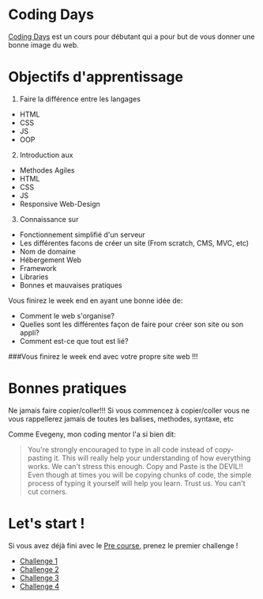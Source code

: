 Coding Days
================

[Coding Days](http://www.coding-days.com "Coding Days") est un cours pour débutant qui a pour but de vous donner une bonne image du web.


Objectifs d'apprentissage
================

1. Faire la différence entre les langages
  - HTML
  - CSS
  - JS
  - OOP

2. Introduction aux
  - Methodes Agiles
  - HTML
  - CSS
  - JS
  - Responsive Web-Design

3. Connaissance sur
  - Fonctionnement simplifié d'un serveur
  - Les différentes facons de créer un site (From scratch, CMS, MVC, etc)
  - Nom de domaine
  - Hébergement Web
  - Framework
  - Libraries
  - Bonnes et mauvaises pratiques

Vous finirez le week end en ayant une bonne idée de:
  - Comment le web s'organise?
  - Quelles sont les différentes façon de faire pour créer son site ou son appli?
  - Comment est-ce que tout est lié?

###Vous finirez le week end avec votre propre site web !!!

Bonnes pratiques
================

Ne jamais faire copier/coller!!!
Si vous commencez à copier/coller vous ne vous rappellerez jamais de toutes les balises, methodes, syntaxe, etc

Comme Evegeny, mon coding mentor l'a si bien dit:
>You're strongly encouraged to type in all code instead of copy-pasting it. This will really help your understanding of how everything works.
We can't stress this enough. Copy and Paste is the DEVIL!! Even though at times you will be copying chunks of code, the simple process of typing it yourself will help you learn. Trust us. You can't cut corners.


Let's start !
================
Si vous avez déjà fini avec le [Pre course](https://github.com/Coding-Days/coding-days/blob/master/pre-course.md "pre course"), prenez le premier challenge !

- [Challenge 1](https://github.com/makersacademy/taster2.0/blob/master/challenge_1.md "Challenge 1")
- [Challenge 2](https://github.com/makersacademy/taster2.0/blob/master/challenge_2.md "Challenge 2")
- [Challenge 3](https://github.com/makersacademy/taster2.0/blob/master/challenge_3.md "Challenge 3")
- [Challenge 4](https://github.com/makersacademy/taster2.0/blob/master/challenge_4.md "Challenge 4")
